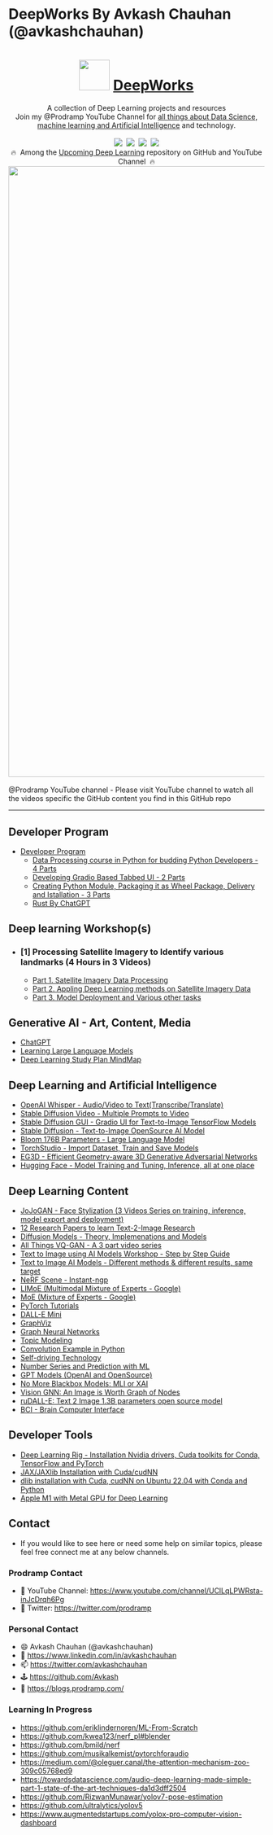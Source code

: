 # DeepWorks By Avkash Chauhan (@avkashchauhan) #


<div align="center">
<h1><img width="60" src="https://prodramp.com/static/media/prodramp-100.27426f0b.png">&nbsp;<a href="https://madewithml.com/">DeepWorks</a></h1>
A collection of Deep Learning projects  and resources
<br>
Join my @Prodramp YouTube Channel for <a href="https://www.youtube.com/channel/@prodramp"> all things about Data Science, machine learning and Artificial Intelligence</a> and technology.
<br>
</div>

<br>

<div align="center">
    <a target="_blank" href="https://www.youtube.com/channel/UClLqLPWRsta-inJcDrqh6Pg"><img src="https://img.shields.io/badge/Subscribe-2770-brightgreen"></a>&nbsp;
    <a target="_blank" href="https://github.com/prodramp/DeepWorks"><img src="https://img.shields.io/github/stars/prodramp/deepworks.svg?style=social&label=Star"></a>&nbsp;
    <a target="_blank" href="https://www.linkedin.com/company/prodramp"><img src="https://img.shields.io/badge/style--5eba00.svg?label=LinkedIn&logo=linkedin&style=social"></a>&nbsp;
    <a target="_blank" href="https://twitter.com/prodramp"><img src="https://img.shields.io/twitter/follow/prodramp.svg?label=Follow&style=social"></a>
    <br>
    🔥&nbsp; Among the <a href="https://github.com/topics/deeplearning" target="_blank">Upcoming Deep Learning</a> repository on GitHub and YouTube Channel
    &nbsp;🔥
</div>

<div align="center">
  <img src="https://github.com/prodramp/DeepWorks/blob/main/images/prodramp-page.png?raw=true" width="1200" />
</div> 
<br>
 @Prodramp YouTube channel - Please visit YouTube channel to watch all the videos specific the GitHub content you find in this GitHub repo
<br>
<hr>

## Developer Program ##
- [Developer Program](https://github.com/prodramp/DeepWorks/tree/main/DeveloperProgram)
  - [Data Processing course in Python for budding Python Developers - 4 Parts](https://github.com/prodramp/DeepWorks/tree/main/DeveloperProgram/PythonDataProcessing)
  - [Developing Gradio Based Tabbed UI - 2 Parts](https://github.com/prodramp/DeepWorks/tree/main/DeveloperProgram/GradioTabbedUI)
  - [Creating Python Module, Packaging it as Wheel Package, Delivery and Istallation - 3 Parts](https://github.com/prodramp/DeepWorks/tree/main/DeveloperProgram/PythonModule)
  - [Rust By ChatGPT](https://github.com/prodramp/DeepWorks/blob/main/RustByChatGPT/README.md)

## Deep learning Workshop(s) ## 
- ### [1] Processing Satellite Imagery to Identify various landmarks (4 Hours in 3 Videos) ###
    - [Part 1. Satellite Imagery Data Processing](https://github.com/prodramp/DeepWorks/blob/main/DL-SatelliteImagery/README.md)
    - [Part 2. Appling Deep Learning methods on Satellite Imagery Data](https://github.com/prodramp/DeepWorks/blob/main/DL-SatelliteImagery/README.md)
    - [Part 3. Model Deployment and Various other tasks](https://github.com/prodramp/DeepWorks/blob/main/DL-SatelliteImagery/README.md)

## Generative AI - Art, Content, Media 
- [ChatGPT](https://github.com/prodramp/DeepWorks/tree/main/ChatGPT/README.md)
- [Learning Large Language Models](https://github.com/prodramp/DeepWorks/tree/main/ChatGPT/LLM.md)
- [Deep Learning Study Plan MindMap](https://github.com/prodramp/DeepWorks/tree/main/ChatGPT/DeepLearningMindmap.md)

## Deep Learning and Artificial Intelligence ##
- [OpenAI Whisper - Audio/Video to Text(Transcribe/Translate)](https://github.com/prodramp/DeepWorks/tree/main/OpenAI-Whisper)
- [Stable Diffusion Video - Multiple Prompts to Video](https://github.com/prodramp/DeepWorks/tree/main/StableDiffusionVideo)
- [Stable Diffusion GUI - Gradio UI for Text-to-Image TensorFlow Models](https://github.com/prodramp/DeepWorks/tree/main/Stable-Diffusion-TF-WebUI)
- [Stable Diffusion - Text-to-Image OpenSource AI Model](https://github.com/prodramp/DeepWorks/tree/main/Stable-Diffusion)
- [Bloom 176B Parameters - Large Language Model ](https://github.com/prodramp/DeepWorks/tree/main/Bloom-BigScience)
- [TorchStudio - Import Dataset, Train and Save Models](https://github.com/prodramp/DeepWorks/tree/main/TorchStudio)
- [EG3D - Efficient Geometry-aware 3D Generative Adversarial Networks](https://github.com/prodramp/DeepWorks/tree/main/EG3D)
- [Hugging Face - Model Training and Tuning, Inference, all at one place](https://github.com/prodramp/DeepWorks/tree/main/HuggingFace)


## Deep Learning Content ##
- [JoJoGAN - Face Stylization (3 Videos Series on training, inference, model export and deployment) ](https://github.com/prodramp/DeepWorks/tree/main/JoJoGAN)
- [12 Research Papers to learn Text-2-Image Research](https://github.com/prodramp/DeepWorks/tree/main/12-Research-Papers)
- [Diffusion Models - Theory, Implemenations and Models ](https://github.com/prodramp/DeepWorks/tree/main/DiffusionModels)
- [All Things VQ-GAN - A 3 part video series](https://github.com/prodramp/DeepWorks/tree/main/AllThings-VQGAN)
- [Text to Image using AI Models Workshop - Step by Step Guide](https://github.com/prodramp/DeepWorks/tree/main/Text2Image-Workshop)
- [Text to Image AI Models - Different methods & different results, same target](https://github.com/prodramp/DeepWorks/tree/main/Text2Image-AIModels)
- [NeRF Scene - Instant-ngp](https://github.com/prodramp/DeepWorks/tree/main/Instant-NGP)
- [LIMoE (Multimodal Mixture of Experts - Google)](https://github.com/prodramp/DeepWorks/tree/main/LIMoE)
- [MoE (Mixture of Experts - Google)](https://github.com/prodramp/DeepWorks/tree/main/MoE)
- [PyTorch Tutorials](https://github.com/prodramp/DeepWorks/tree/main/PyTorchTutorials)
- [DALL-E Mini](https://github.com/prodramp/DeepWorks/tree/main/DallE-mini)
- [GraphViz](https://github.com/prodramp/DeepWorks/tree/main/DeepViz)
- [Graph Neural Networks](https://github.com/prodramp/DeepWorks/tree/main/GraphNeuralNetworks)
- [Topic Modeling](https://github.com/prodramp/DeepWorks/tree/main/TopicModelling)
- [Convolution Example in Python](https://github.com/prodramp/DeepWorks/tree/main/ConvolutionOnImageDemo)
- [Self-driving Technology](https://github.com/prodramp/DeepWorks/tree/main/selfdrivingtech)
- [Number Series and Prediction with ML](https://github.com/prodramp/DeepWorks/tree/main/PredictNumberSeries)
- [GPT Models (OpenAI and OpenSource)](https://github.com/prodramp/DeepWorks/tree/main/GPT-Models)
- [No More Blackbox Models: MLI or XAI](https://github.com/prodramp/DeepWorks/tree/main/MLI-XAI)
- [Vision GNN: An Image is Worth Graph of Nodes](https://github.com/prodramp/DeepWorks/tree/main/ViG(VisionGNN))
- [ruDALL-E: Text 2 Image 1.3B parameters open source model](https://github.com/prodramp/DeepWorks/tree/main/ruDALL-E)
- [BCI - Brain Computer Interface](https://github.com/prodramp/DeepWorks/tree/main/BrainComputerInterface)

## Developer Tools ##
- [Deep Learning Rig - Installation Nvidia drivers, Cuda toolkits for Conda, TensorFlow and PyTorch](https://github.com/prodramp/DeepWorks/tree/main/DeepLearningRig)
- [JAX/JAXlib Installation with Cuda/cudNN](https://github.com/prodramp/DeepWorks/tree/main/JAX-CUDA-Install)
- [dlib installation with Cuda, cudNN on Ubuntu 22.04 with Conda and Python](https://github.com/prodramp/DeepWorks/tree/main/Dlib-CUDA-Install)
- [Apple M1 with Metal GPU for Deep Learning](https://github.com/prodramp/DeepWorks/tree/main/DeeplearningWithMetal)

## Contact

- If you would like to see here or need some help on similar topics, please feel free  connect me at any below channels.

### Prodramp Contact
- 🧩 YouTube Channel: https://www.youtube.com/channel/UClLqLPWRsta-inJcDrqh6Pg
- 👀 Twitter: https://twitter.com/prodramp
  
### Personal Contact
- 😄 Avkash Chauhan (@avkashchauhan)
- 🌱 https://www.linkedin.com/in/avkashchauhan
- 📫 https://twitter.com/avkashchauhan
- 🕹 https://github.com/Avkash
- 📜 https://blogs.prodramp.com/


### Learning In Progress 
- https://github.com/eriklindernoren/ML-From-Scratch
- https://github.com/kwea123/nerf_pl#blender
- https://github.com/bmild/nerf
- https://github.com/musikalkemist/pytorchforaudio
- https://medium.com/@oleguer.canal/the-attention-mechanism-zoo-309c05768ed9
- https://towardsdatascience.com/audio-deep-learning-made-simple-part-1-state-of-the-art-techniques-da1d3dff2504
- https://github.com/RizwanMunawar/yolov7-pose-estimation
- https://github.com/ultralytics/yolov5
- https://www.augmentedstartups.com/yolox-pro-computer-vision-dashboard
